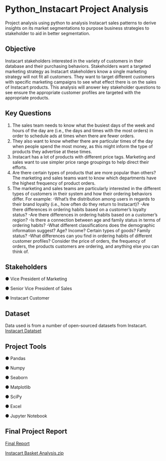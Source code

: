 # Python_Instacart Project Analysis
Project analysis using python  to analysis Instacart sales patterns to derive insights on its market segmentations to purpose business strategies to stakeholder to aid in better segmentation.
## Objective
Instacart stakeholders interested in the variety of customers in their database and their purchasing behaviors. Stakeholders want a targeted marketing strategy as Instacart stakeholders know a single marketing strategy will not fit all customers. They want to target different customers with specific marketing campaigns to see what effect there is on the sales of Instacart products. This analysis will answer key stakeholder questions to see ensure the appropriate customer profiles are targeted with the appropriate products. 
## Key Questions
1) The sales team needs to know what the busiest days of the week and hours of the
day are (i.e., the days and times with the most orders) in order to schedule ads at
times when there are fewer orders.
2) They also want to know whether there are particular times of the day when people
spend the most money, as this might inform the type of products they advertise at
these times.
 3) Instacart has a lot of products with different price tags. Marketing and sales want to
use simpler price range groupings to help direct their efforts.
 4) Are there certain types of products that are more popular than others? The marketing
and sales teams want to know which departments have the highest frequency of
product orders.
5) The marketing and sales teams are particularly interested in the different types of
customers in their system and how their ordering behaviors differ. For example:
     -What’s the distribution among users in regards to their brand loyalty (i.e., how
often do they return to Instacart)?
     -Are there differences in ordering habits based on a customer’s loyalty status?
     -Are there differences in ordering habits based on a customer’s region?
     -Is there a connection between age and family status in terms of ordering
      habits?
     -What different classifications does the demographic information suggest?
      Age? Income? Certain types of goods? Family status?
     -What differences can you find in ordering habits of different customer
      profiles? Consider the price of orders, the frequency of orders, the products
      customers are ordering, and anything else you can think of.
## Stakeholders
● Vice President of Marketing

● Senior Vice President of Sales

● Instacart Customer
## Dataset
Data used is from a number of open-sourced datasets from Instacart.
[Instacart Datatset](https://github.com/user-attachments/files/16486360/customers.csv)
## Project Tools
● Pandas

● Numpy

● Seaborn

● Matplotlib

● SciPy

● Excel

● Jupyter Notebook
## Final Project Report
[Final Report](https://github.com/user-attachments/files/16486379/A4_final_report_Drew_Ballinger.xlsx)

[Instacart Basket Analysis.zip](https://github.com/user-attachments/files/16486413/Instacart.Basket.Analysis.zip)





